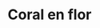 ---
title: Coral en flor
date: 
draft: false

# descripcion
description : Aros colgantes pasantes en plata 925 y coral.

materials: Plata 925

color: 

dimensions: Largo total 4.5cm. Ancho dije 2.5cm

code: 01-01-0970

type: "Aros"

categories: []

price: $6.180,00

price_eftvo: $5.255,00

# Images
# first image will be shown in the product page
images:
  # - image: "images/path_to_image"
  # La ubicacion de las imagenes es imagenes/Aros/Aros.Colgantes/01-01-0970-coral-en-flor
  - image: "./images/aros/colgantes/01-01-0970-coral-en-flor.jpg"
---